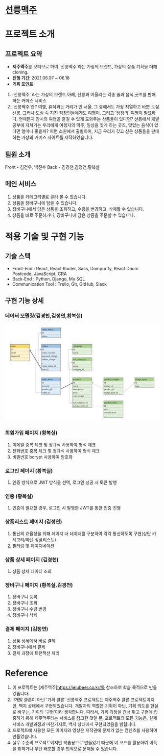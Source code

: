 # [선릉맥주](https://youtu.be/iNovavF_PoI)

# 프로젝트 소개

## 프로젝트 요약
- **제주맥주**를 모티브로 하여 '선릉맥주'라는 가상의 브랜드, 가상의 상품 기획을 더해 cloning.
- **진행 기간**: 2021.06.07 ~ 06.18
- **기획 포인트**
1. '선릉맥주' 라는 가상의 브랜드 아래, 선릉과 어울리는 각종 술과 음식,굿즈를 판매하는 커머스 서비스
2. '선릉맥주'란?
여행, 휴식과는 거리가 먼 서울, 그 중에서도 가장 치열하고 바쁜 도심 선릉.
그러나 도심 속 지친 직장인들에게도 여행이, 그리고 '당장의' 여행이 필요하다.
언제든지 잠시의 여행을 즐길 수 있게 도와주는 상품들이 있다면?
선릉에서 개발 공부에 지쳐가는 우리에게 여행지의 맥주, 일상을 잊게 하는 굿즈, 맛있는 음식이 있다면 얼마나 좋을까?
이런 소원에서 출발하여, 지금 우리가 갖고 싶은 상품들을 판매하는 가상의 커머스 사이트를 제작하였습니다.

## 팀원 소개
Front - 김건우, 백진수
Back - 김경천,김정연,황복실

## 메인 서비스
1. 상품을 카테고리별로 골라 볼 수 있습니다.
2. 상품을 장바구니에 담을 수 있습니다.
3. 장바구니에서 담은 상품을 조회하고, 수량을 변경하고, 삭제할 수 있습니다.
3. 상품을 바로 주문하거나, 장바구니에 담은 상품을 주문할 수 있습니다.

# 적용 기술 및 구현 기능
## 기술 스택
- Front-End : React, React Router, Sass, Dompurify, React Daum Postcode, JavaScript, CRA
- Back-End : Python, Django, My SQL
- Communication Tool : Trello, Git, GitHub, Slack
## 구현 기능 상세
### 데이터 모델링(김경천,김정연,황복실)
![alt text](https://raw.githubusercontent.com/wecode-bootcamp-korea/21-1st-seolleungbeer-backend/main/data_modeling.png)
### 회원가입 페이지 (황복실)
1. 이메일 중복 체크 및 정규식 사용하여 형식 체크
2. 전화번호 중복 체크 및 정규식 사용하여 형식 체크
3. 비밀번호 bcrypt 사용하여 암호화
### 로그인 페이지 (황복실)
1. 인증 방식으로 JWT 방식을 선택, 로그인 성공 시 토큰 발행
### 인증 (황복실)
1. 인증이 필요할 경우, 로그인 시 발행한 JWT를 통한 인증 진행
### 상품리스트 페이지 (김정연)
1. 통신의 효율성을 위해 페이지 내 데이터를 구분하여 각각 통신하도록 구현(상단 카테고리/하단 상품리스트)
2. 필터링 및 페이지네이션
### 상품 상세 페이지 (김경천)
1. 상품 상세 데이터 조회
### 장바구니 페이지 (황복실,김경천)
1. 장바구니 등록
2. 장바구니 조회
3. 장바구니 수량 변경
4. 장바구니 삭제
### 결제 페이지 (김정연)
1. 상품 상세에서 바로 결제
2. 장바구니에서 결제
3. 결제 과정에 트랜잭션 처리

# Reference
1. 이 프로젝트는 [제주맥주]https://jejubeer.co.kr/를 참조하여 학습 목적으로 만들었습니다.
2. !!개발 클론이 아닌 '기획 클론'
선릉맥주 프로젝트는 제주맥주 클론 프로젝트이지만, 백지 상태에서 구현되었습니다.
개발자의 역할은 기획이 아닌, 기획 의도를 현실로 바꾸는, 기획의 ‘구현’이라 생각합니다.
따라서, 기획 과정을 건너 뛰고 구현에 집중하기 위해 제주맥주라는 서비스를 참고한 것일 뿐,
프로젝트의 모든 기능은, 실제 서비스 개발과정과 마찬가지로, 백지 상태에서 구현되었음을 밝힙니다.
3. 프로젝트에 사용한 모든 이미지와 영상은 저작권에 문제가 없는 컨텐츠를 사용하여 만들었습니다.
4. 실무 수준의 프로젝트이지만 학습용으로 만들었기 때문에 이 코드를 활용하여 이득을 취하거나 무단 배포할 경우 법적으로 문제될 수 있습니다.
